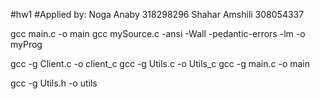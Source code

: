 #hw1
#Applied by:
Noga Anaby 318298296
Shahar Amshili 308054337


gcc main.c -o main
gcc mySource.c -ansi -Wall -pedantic-errors -lm -o myProg

gcc -g  Client.c -o client_c
gcc -g  Utils.c -o Utils_c
gcc -g main.c -o main

gcc -g  Utils.h -o utils
